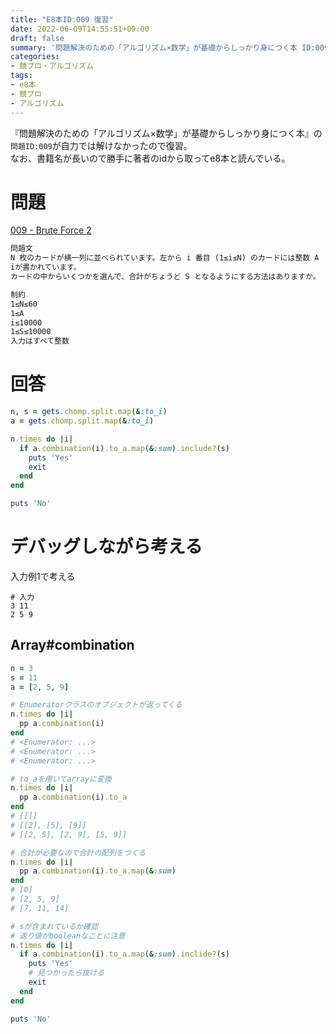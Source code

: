 ```yaml
---
title: "E8本ID:009 復習"
date: 2022-06-09T14:55:51+09:00
draft: false
summary: '問題解決のための「アルゴリズム×数学」が基礎からしっかり身につく本 ID:009'
categories:
- 競プロ・アルゴリズム
tags:
- e8本
- 競プロ
- アルゴリズム
---
```


『問題解決のための「アルゴリズム×数学」が基礎からしっかり身につく本』の`問題ID:009`が自力では解けなかったので復習。  
なお、書籍名が長いので勝手に著者のidから取ってe8本と読んでいる。

# 問題

[009 - Brute Force 2](https://atcoder.jp/contests/math-and-algorithm/tasks/math_and_algorithm_i)

```txt
問題文
N 枚のカードが横一列に並べられています。左から i 番目 (1≤i≤N) のカードには整数 A 
iが書かれています。
カードの中からいくつかを選んで、合計がちょうど S となるようにする方法はありますか。

制約
1≤N≤60
1≤A 
i≤10000
1≤S≤10000
入力はすべて整数
```

# 回答

```ruby
n, s = gets.chomp.split.map(&:to_i)
a = gets.chomp.split.map(&:to_i)

n.times do |i|
  if a.combination(i).to_a.map(&:sum).include?(s)
    puts 'Yes'
    exit
  end
end

puts 'No'
```

# デバッグしながら考える

入力例1で考える
```
# 入力
3 11
2 5 9
```

## Array#combination

```ruby
n = 3
s = 11
a = [2, 5, 9]

# Enumeratorクラスのオブジェクトが返ってくる
n.times do |i|
  pp a.combination(i)
end
# <Enumerator: ...>
# <Enumerator: ...>
# <Enumerator: ...>
```
```ruby
# to_aを用いてarrayに変換
n.times do |i|
  pp a.combination(i).to_a
end
# [[]]
# [[2], [5], [9]]
# [[2, 5], [2, 9], [5, 9]]
```

```ruby
# 合計が必要なので合計の配列をつくる
n.times do |i|
  pp a.combination(i).to_a.map(&:sum)
end
# [0]
# [2, 5, 9]
# [7, 11, 14]
```

```ruby
# sが含まれているか確認
# 返り値がbooleanなことに注意
n.times do |i|
  if a.combination(i).to_a.map(&:sum).inclide?(s)
    puts 'Yes'
    # 見つかったら抜ける
    exit
  end
end

puts 'No'
```
